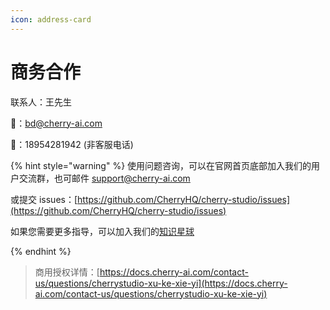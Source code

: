 ```yaml
---
icon: address-card
---
```


# 商务合作

联系人：王先生&#x20;

📮：bd@cherry-ai.com

📱：18954281942 (非客服电话)

{% hint style="warning" %}
使用问题咨询，可以在官网首页底部加入我们的用户交流群，也可邮件 support@cherry-ai.com

或提交 issues：[https://github.com/CherryHQ/cherry-studio/issues](https://github.com/CherryHQ/cherry-studio/issues)

如果您需要更多指导，可以加入我们的[知识星球](https://wx.zsxq.com/group/48888118185118?group_id=48888118185118\&secret=797qkk5sx94p84zr7fxp8h27rn6c35j7\&inviter_id=414151881428448\&inviter_sid=91n362kab4\&share_from=InviteUrl\&keyword=sJyfK\&type=group)


{% endhint %}



> 商用授权详情：[https://docs.cherry-ai.com/contact-us/questions/cherrystudio-xu-ke-xie-yi](https://docs.cherry-ai.com/contact-us/questions/cherrystudio-xu-ke-xie-yi)
